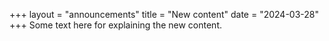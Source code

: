 +++
layout = "announcements"
title = "New content"
date = "2024-03-28"
+++
Some text here for explaining the new content.
